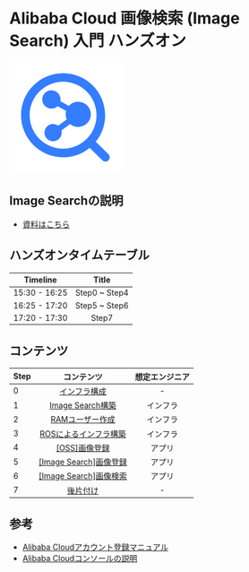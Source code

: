 # Alibaba Cloud 画像検索 (Image Search) 入門 ハンズオン
![Image search icon](img/imagesearch.png)

## Image Searchの説明
- [資料はこちら](https://www.alibabacloud.com/help/ja/doc-detail/66657.htm)

## ハンズオンタイムテーブル
| Timeline | Title |
|:-----:|:------------:|
| 15:30 - 16:25 | Step0 ~ Step4 |
| 16:25 - 17:20 | Step5 ~ Step6 |
| 17:20 - 17:30 | Step7 |

## コンテンツ
| Step | コンテンツ | 想定エンジニア |
|:-----|:------------:|:------------:|
| 0 | [インフラ構成](Step0.md) | - |
| 1 | [Image Search構築](Step1.md) | インフラ |
| 2 | [RAMユーザー作成](Step2.md) | インフラ |
| 3 | [ROSによるインフラ構築](Step3.md) | インフラ |
| 4 | [[OSS]画像登録](Step4.md) | アプリ |
| 5 | [[Image Search]画像登録](Step5.md) | アプリ |
| 6 | [[Image Search]画像検索](Step6.md) | アプリ |
| 7 | [後片付け](Step7.md) | -      |

## 参考
- [Alibaba Cloudアカウント登録マニュアル](https://www.sbcloud.co.jp/document/account_registration)
- [Alibaba Cloudコンソールの説明](https://jp.alibabacloud.com/help/doc-detail/47605.htm)
